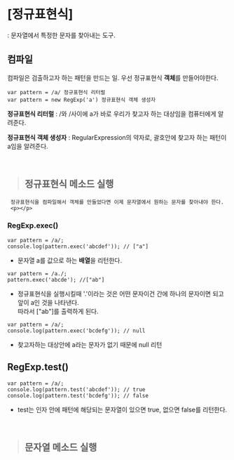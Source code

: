 # [정규표현식]
: 문자열에서 특정한 문자를 찾아내는 도구.

<h2>컴파일</h2>
컴파일은 검출하고자 하는 패턴을 만드는 일.
우선 정규표현식 <b>객체</b>를 만들어야한다.


```
var pattern = /a/ 정규표현식 리터럴
var pattern = new RegExp('a') 정규표현식 객체 생성자
```

<b>정규표현식 리터럴</b> :
     /와 /사이에 a가 바로 우리가 찾고자 하는 대상임을 컴퓨터에게 알려준다.<p></p>
     
<b>정규표현식 객체 생성자</b> :
     RegularExpression의 약자로, 괄호안에 찾고자 하는 패턴이 a임을 알려준다.<p></p><br>
     

> <h2>정규표현식 메소드 실행</h2>
     정규표현식을 컴파일해서 객체를 만들었다면 이제 문자열에서 원하는 문자를 찾아내야 한다.
     <p></p>
<h3>RegExp.exec()</h3>

```
var pattern = /a/;
console.log(pattern.exec('abcdef')); // ["a"]
```

- 문자열 a를 값으로 하는 <b>배열</b>을 리턴한다.

```
var pattern = /a./;
pattern.exec('abcde'); //["ab"]
```
- 정규표현식을 실행시킬때 '.'이라는 것은 어떤 문자이건 간에 하나의 문자이면 되고 앞이 a인 것을 나타낸다.<br>
따라서 ["ab"]를 출력하게 된다.

```
var pattern = /a/;
console.log(pattern.exec('bcdefg')); // null
```
- 찾고자하는 대상안에 a라는 문자가 없기 때문에 null 리턴
<h2>RegExp.test()</h2>

```
var pattern = /a/;
console.log(pattern.test('abcdef')); // true
console.log(pattern.test('bcdefg')); // false
```

- test는 인자 안에 패턴에 해당되는 문자열이 있으면 true, 없으면 false를 리턴한다.
<p></p><br>

> <h2>문자열 메소드 실행</h2>



  

